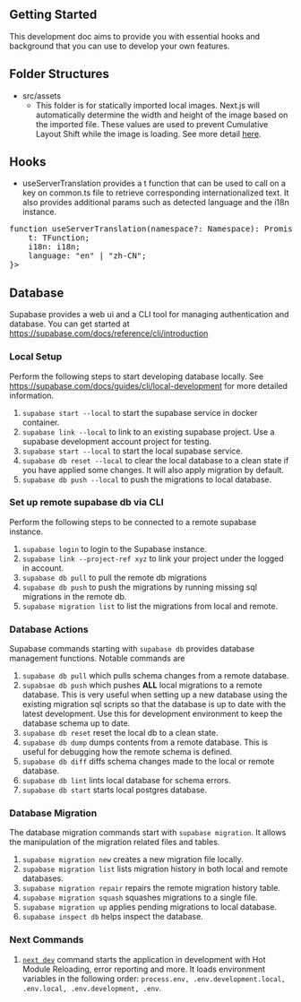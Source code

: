 ## Getting Started
This development doc aims to provide you with essential hooks and background that you can use to develop your own features.

## Folder Structures
* src/assets
  * This folder is for statically imported local images. Next.js will automatically determine the width and height of the image based on the imported file. These values are used to prevent Cumulative Layout Shift while the image is loading. See more detail [here](https://nextjs.org/docs/app/building-your-application/optimizing/images#local-images).

## Hooks
* useServerTranslation provides a t function that can be used to call on a key on common.ts file to retrieve corresponding internationalized text. It also provides additional params such as detected language and the i18n instance.
<pre>
function useServerTranslation(namespace?: Namespace): Promise<{
    t: TFunction<Namespace, undefined>;
    i18n: i18n;
    language: "en" | "zh-CN";
}>
</pre>

## Database
Supabase provides a web ui and a CLI tool for managing authentication and database. You can get started at https://supabase.com/docs/reference/cli/introduction

### Local Setup
Perform the following steps to start developing database locally. See https://supabase.com/docs/guides/cli/local-development for more detailed information.
1. `supabase start --local` to start the supabase service in docker container.
2. `supabase link --local` to link to an existing supabase project. Use a supabase development account project for testing.
3. `supabase start --local` to start the local supabase service.
4. `supabase db reset --local` to clear the local database to a clean state if you have applied some changes. It will also apply migration by default.
5. `supabase db push --local` to push the migrations to local database.

### Set up remote supabase db via CLI
Perform the following steps to be connected to a remote supabase instance.
1. `supabase login` to login to the Supabase instance.
2. `supabase link --project-ref xyz` to link your project under the logged in account.
3. `supabase db pull` to pull the remote db migrations
4. `supabase db push` to push the migrations by running missing sql migrations in the remote db.
5. `supabase migration list` to list the migrations from local and remote.

### Database Actions
Supabase commands starting with `supabase db` provides database management functions. Notable commands are 
1. `supabase db pull`  which pulls schema changes from a remote database.
2. `supabsae db push` which pushes **ALL** local migrations to a remote database. This is very useful when setting up a new database using the existing migration sql scripts so that the database is up to date with the latest development. Use this for development environment to keep the database schema up to date.
3. `supabase db reset` reset the local db to a clean state.
4. `supabase db dump` dumps contents from a remote database. This is useful for debugging how the remote schema is defined.
5. `supabase db diff` diffs schema changes made to the local or remote database.
6. `supabase db lint` lints local database for schema errors.
7. `supabase db start` starts local postgres database.

### Database Migration
The database migration commands start with `supabase migration`. It allows the manipulation of the migration related files and tables.
1. `supabase migration new` creates a new migration file locally.
2. `supabase migration list` lists migration history in both local and remote databases.
3. `supabase migration repair` repairs the remote migration history table.
4. `supabase migration squash` squashes migrations to a single file.
5. `supabase migration up` applies pending migrations to local database.
6. `supabase inspect db` helps inspect the database.

### Next Commands
1. [`next dev`](https://nextjs.org/docs/app/api-reference/cli/next#next-dev-options) command starts the application in development with Hot Module Reloading, error reporting and more. It loads environment variables in the following order: `process.env, .env.development.local, .env.local, .env.development, .env`.
